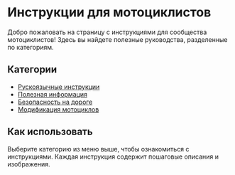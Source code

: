 # Инструкции для мотоциклистов

Добро пожаловать на страницу с инструкциями для сообщества мотоциклистов! Здесь вы найдете полезные руководства, разделенные по категориям.

## Категории
- [Рускоязычные инструкции](/instructions.md)
- [Полезная информация](/useful_information.md)
- [Безопасность на дороге](docs/safety.md)
- [Модификация мотоциклов](docs/mods.md)

## Как использовать
Выберите категорию из меню выше, чтобы ознакомиться с инструкциями. Каждая инструкция содержит пошаговые описания и изображения.
